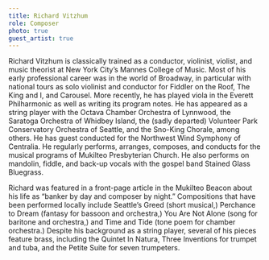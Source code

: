 ```yaml
---
title: Richard Vitzhum
role: Composer
photo: true
guest_artist: true
---
```


Richard Vitzhum is classically trained as a conductor, violinist, violist, and music theorist at New York City’s Mannes College of Music. Most of his early professional career was in the world of Broadway, in particular with national tours as solo violinist and conductor for Fiddler on the Roof, The King and I, and Carousel. More recently, he has played viola in the Everett Philharmonic as well as writing its program notes. He has appeared as a string player with the Octava Chamber Orchestra of Lynnwood, the Saratoga Orchestra of Whidbey Island, the (sadly departed) Volunteer Park Conservatory Orchestra of Seattle, and the Sno-King Chorale, among others. He has guest conducted for the Northwest Wind Symphony of Centralia. He regularly performs, arranges, composes, and conducts for the musical programs of Mukilteo Presbyterian Church. He also performs on mandolin, fiddle, and back-up vocals with the gospel band Stained Glass Bluegrass.

Richard was featured in a front-page article in the Mukilteo Beacon about his life as “banker by day and composer by night.” Compositions that have been performed locally include Seattle’s Greed (short musical,) Perchance to Dream (fantasy for bassoon and orchestra,) You Are Not Alone (song for baritone and orchestra,) and Time and Tide (tone poem for chamber orchestra.) Despite his background as a string player, several of his pieces feature brass, including the Quintet In Natura, Three Inventions for trumpet and tuba, and the Petite Suite for seven trumpeters.